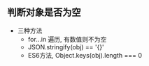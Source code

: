 ## 判断对象是否为空
-   三种方法
    -   for...in 遍历, 有数值则不为空
    -   JSON.stringify(obj) == '{}'
    -   ES6方法, Object.keys(obj).length === 0
